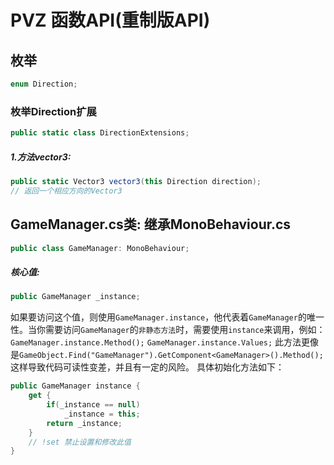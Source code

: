 # PVZ 函数API(重制版API)
## 枚举
```cs
enum Direction;
```
### 枚举Direction扩展
```cs
public static class DirectionExtensions;
```
##### 1.方法vector3: 
```cs
public static Vector3 vector3(this Direction direction);
// 返回一个相应方向的Vector3
```
## GameManager.cs类: 继承MonoBehaviour.cs
```cs
public class GameManager: MonoBehaviour;
```
##### 核心值:
```cs
public GameManager _instance;
```
如果要访问这个值，则使用`GameManager.instance`，他代表着`GameManager`的唯一性。当你需要访问`GameManager`的`非静态方法`时，需要使用`instance`来调用，例如：
`GameManager.instance.Method();`
`GameManager.instance.Values;`
此方法更像是`GameObject.Find("GameManager").GetComponent<GameManager>().Method();`这样导致代码可读性变差，并且有一定的风险。
具体初始化方法如下：
```cs
public GameManager instance {
    get {
        if(_instance == null)
            _instance = this;
        return _instance;
    }
    // !set 禁止设置和修改此值
}
```
